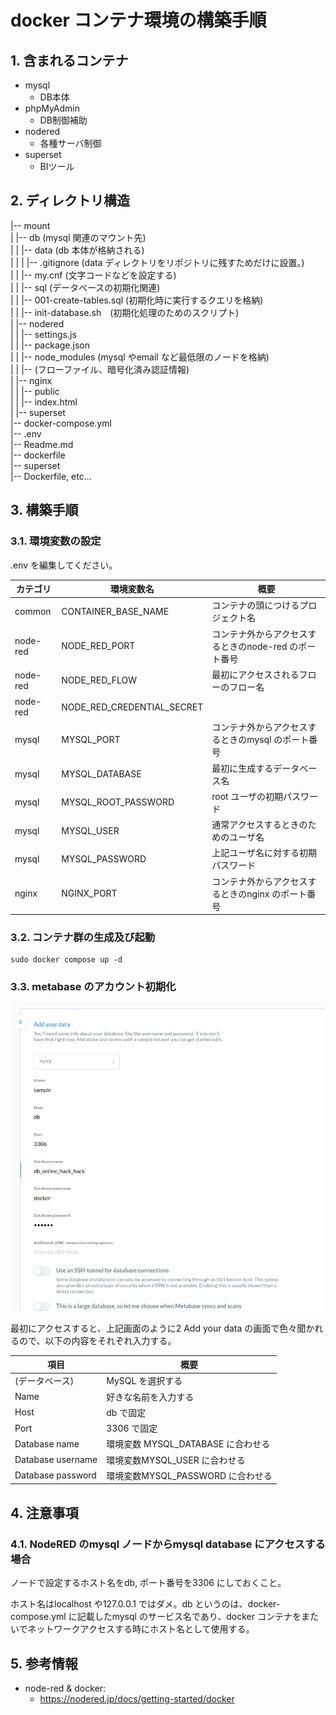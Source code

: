 # docker コンテナ環境の構築手順

## 1. 含まれるコンテナ

- mysql
  - DB本体
- phpMyAdmin
  - DB制御補助
- nodered
  - 各種サーバ制御
- superset
  - BIツール

## 2. ディレクトリ構造

|-- mount  
|   |-- db (mysql 関連のマウント先)  
|   |    |-- data (db 本体が格納される)  
|   |    |   |-- .gitignore (data ディレクトリをリポジトリに残すためだけに設置。)  
|   |    |-- my.cnf (文字コードなどを設定する)  
|   |    |-- sql (データベースの初期化関連)  
|   |         |-- 001-create-tables.sql (初期化時に実行するクエリを格納)  
|   |         |-- init-database.sh　(初期化処理のためのスクリプト)  
|   |-- nodered  
|   |    |-- settings.js   
|   |    |-- package.json  
|   |    |-- node_modules (mysql やemail など最低限のノードを格納)   
|   |    |-- (フローファイル、暗号化済み認証情報)  
|   |-- nginx  
|   |    |-- public  
|   |         |-- index.html  
|   |-- superset  
|-- docker-compose.yml  
|-- .env  
|-- Readme.md  
|-- dockerfile  
     |-- superset  
          |-- Dockerfile, etc...  

## 3. 構築手順

### 3.1. 環境変数の設定

.env を編集してください。

| カテゴリ   | 環境変数名          | 概要                                                    |
| ---------- | ------------------- | ------------------------------------------------------- |
| common     | CONTAINER_BASE_NAME | コンテナの頭につけるプロジェクト名                      |
| node-red   | NODE_RED_PORT       | コンテナ外からアクセスするときのnode-red のポート番号   |
| node-red   | NODE_RED_FLOW       | 最初にアクセスされるフローのフロー名                    |
|node-red|NODE_RED_CREDENTIAL_SECRET||
| mysql      | MYSQL_PORT          | コンテナ外からアクセスするときのmysql のポート番号      |
| mysql      | MYSQL_DATABASE      | 最初に生成するデータベース名                            |
| mysql      | MYSQL_ROOT_PASSWORD | root ユーザの初期パスワード                             |
| mysql      | MYSQL_USER          | 通常アクセスするときのためのユーザ名                    |
| mysql      | MYSQL_PASSWORD      | 上記ユーザ名に対する初期パスワード                      |
| nginx      | NGINX_PORT          | コンテナ外からアクセスするときのnginx のポート番号      |

### 3.2. コンテナ群の生成及び起動

```
sudo docker compose up -d
```

### 3.3. metabase のアカウント初期化

![metabase初期化画面](.\images\metabase000.png)

最初にアクセスすると、上記画面のように2 Add your data の画面で色々聞かれるので、以下の内容をそれぞれ入力する。

| 項目              | 概要                               |
| ----------------- | ---------------------------------- |
| (データベース)    | MySQL を選択する                   |
| Name              | 好きな名前を入力する               |
| Host              | db で固定                          |
| Port              | 3306 で固定                        |
| Database name     | 環境変数 MYSQL_DATABASE に合わせる |
| Database username | 環境変数MYSQL_USER に合わせる      |
| Database password | 環境変数MYSQL_PASSWORD に合わせる  |



## 4. 注意事項

### 4.1. NodeRED のmysql ノードからmysql database にアクセスする場合

ノードで設定するホスト名をdb, ポート番号を3306 にしておくこと。

ホスト名はlocalhost や127.0.0.1 ではダメ。db というのは、docker-compose.yml に記載したmysql のサービス名であり、docker コンテナをまたいでネットワークアクセスする時にホスト名として使用する。




## 5. 参考情報
- node-red & docker:
  - https://nodered.jp/docs/getting-started/docker




